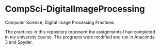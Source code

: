 # CompSci-DigitalImageProcessing
Computer Science, Digital Image Processing Practices

The practices in this repository represent the assignments I had completed in my university course. The programs were modified and run in Anaconda 3 and Spyder.